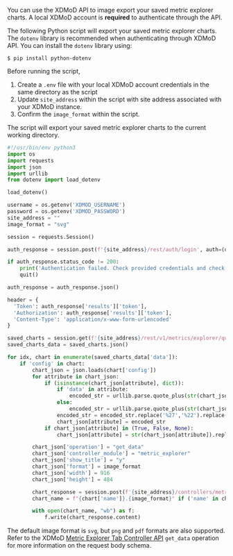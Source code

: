 You can use the XDMoD API to image export your saved metric explorer charts. A local XDMoD account is **required** to authenticate through the API.

The following Python script will export your saved metric explorer charts. The `dotenv` library is recommended when authenticating through XDMoD API. You can install the `dotenv` library using:

`$ pip install python-dotenv`

Before running the script,

1. Create a `.env` file with your local XDMoD account credentials in the same directory as the script
1. Update `site_address` within the script with site address associated with your XDMoD instance.
1. Confirm the `image_format` within the script.

The script will export your saved metric explorer charts to the current working directory.

```python
#!/usr/bin/env python3
import os
import requests
import json
import urllib
from dotenv import load_dotenv

load_dotenv()

username = os.getenv('XDMOD_USERNAME')
password = os.getenv('XDMOD_PASSWORD')
site_address = ""
image_format = "svg"

session = requests.Session()

auth_response = session.post(f'{site_address}/rest/auth/login', auth=(username, password))

if auth_response.status_code != 200:
    print('Authentication failed. Check provided credentials and check if you have a local XDMoD account')
    quit()

auth_response = auth_response.json()

header = {
  'Token': auth_response['results']['token'],
  'Authorization': auth_response['results']['token'],
  'Content-Type': 'application/x-www-form-urlencoded'
}

saved_charts = session.get(f'{site_address}/rest/v1/metrics/explorer/queries', headers=header, cookies=session.cookies)
saved_charts_data = saved_charts.json()

for idx, chart in enumerate(saved_charts_data['data']):
    if 'config' in chart:
        chart_json = json.loads(chart['config'])
        for attribute in chart_json:
            if (isinstance(chart_json[attribute], dict)):
                if 'data' in attribute:
                    encoded_str = urllib.parse.quote_plus(str(chart_json[attribute]['data']))
                else:
                    encoded_str = urllib.parse.quote_plus(str(chart_json[attribute]))
                encoded_str = encoded_str.replace('%27','%22').replace('False', 'false').replace('True', 'true').replace('None', 'null')
                chart_json[attribute] = encoded_str
            if chart_json[attribute] in (True, False, None):
                chart_json[attribute] = str(chart_json[attribute]).replace('False', 'false').replace('True', 'true').replace('None', 'null')

        chart_json['operation'] = "get_data"
        chart_json['controller_module'] = "metric_explorer"
        chart_json['show_title'] = "y"
        chart_json['format'] = image_format
        chart_json['width'] = 916
        chart_json['height'] = 484

        chart_response = session.post(f'{site_address}/controllers/metric_explorer.php', data=chart_json, headers=header, cookies=session.cookies)
        chart_name = f"{chart['name']}.{image_format}" if ('name' in chart) else f"xdmod_API_export_{idx}.{image_format}"

        with open(chart_name, "wb") as f:
            f.write(chart_response.content)
```

The default image format is `svg`, but `png` and `pdf` formats are also supported. Refer to the XDMoD [Metric Explorer Tab Controller API](rest.html#tag/Metric-Explorer/paths/~1controllers~1metric_explorer.php/post) `get_data` operation for more information on the request body schema.
